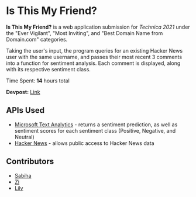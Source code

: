 # Is This My Friend?

**Is This My Friend?** is a web application submission for *Technica 2021* under the "Ever Vigilant", "Most Inviting", and "Best Domain Name from Domain.com" categories.

Taking the user's input, the program queries for an existing Hacker News user with the same username, and passes their most recent 3 comments into a function for sentiment analysis. Each comment is displayed, along with its respective sentiment class.

Time Spent: **14** hours total

**Devpost:** <a href="https://devpost.com/software/is-this-my-friend">Link</a>

## APIs Used
- [Microsoft Text Analytics](https://docs.microsoft.com/en-us/rest/api/cognitiveservices-textanalytics/3.0/sentiment/sentiment) - returns a sentiment prediction, as well as sentiment scores for each sentiment class (Positive, Negative, and Neutral)
- [Hacker News](https://hackernews.api-docs.io/) - allows public access to Hacker News data

## Contributors
- [Sabiha](https://github.com/Sabihashaik)
- [Zi](https://github.com/lululin0324)
- [Lily](https://github.com/lilysashad)
